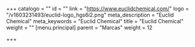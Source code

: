 +++
catalogo = ""
id = ""
link = "https://www.euclidchemical.com/"
logo = "/v1603231493/euclid-logo_hgs6i2.png"
meta_description = "Euclid Chemical"
meta_keywords = "Euclid Chemical"
title = "Euclid Chemical"
weight = ""
[menu.principal]
parent = "Marcas"
weight = 12

+++
